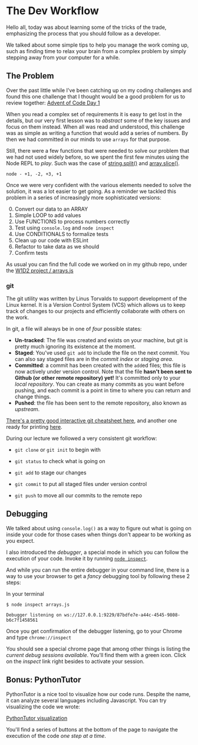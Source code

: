 # The Dev Workflow

Hello all, today was about learning some of the tricks of the trade, emphasizing the process that you should follow as a developer.

We talked about some simple tips to help you manage the work coming up, such as finding time to relax your brain from a complex problem by simply stepping away from your computer for a while.

## The Problem

Over the past little while I've been catching up on my coding challenges and found this one challenge that I thought would be a good problem for us to review together: [Advent of Code Day 1](https://adventofcode.com/2018/day/1)

When you read a complex set of requirements it is easy to get lost in the details, but our very first lesson was to _abstract_ some of the key issues and focus on them instead. When all was read and understood, this challenge was as simple as writing a function that would add a series of numbers. By then we had committed in our minds to use `arrays` for that purpose.

Still, there were a few functions that were needed to solve our problem that we had not used widely before, so we spent the first few minutes using the Node REPL to _play_. Such was the case of [string.split()](https://developer.mozilla.org/en-US/docs/Web/JavaScript/Reference/Global_Objects/String/split) and [array.slice()](https://developer.mozilla.org/en-US/docs/Web/JavaScript/Reference/Global_Objects/Array/slice).

```
node - +1, -2, +3, +1
```

Once we were very confident with the various elements needed to solve the solution, it was a lot easier to get going.  As a reminder we tackled this problem in a series of increasingly more sophisticated versions:

0. Convert our data to an ARRAY
1. Simple LOOP to add values
2. Use FUNCTIONS to process numbers correctly
3. Test using `console.log` and `node inspect`
4. Use CONDITIONALS to formalize tests
5. Clean up our code with ESLint
6. Refactor to take data as we should
7. Confirm tests

As usual you can find the full code we worked on in my github repo, under the [W1D2 project / arrays.js](https://github.com/jugonzal/lectures/blob/master/w1d2-dev-workflow/code/arrays.js)

### git

The git utility was written by Linus Torvalds to support development of the Linux kernel. It is a Version Control System (VCS) which allows us to keep track of changes to our projects and efficiently collaborate with others on the work.

In git, a file will always be in one of *four* possible states:

- **Un-tracked**: The file was created and exists on your machine, but git is pretty much ignoring its existence at the moment.
- **Staged**: You've used `git add` to include the file on the next commit. You can also say staged files are in the _commit index_ or _staging area_.
- **Committed**: a commit has been created with the `add`ed files; this file is now actively under version control. Note that the file **hasn't been sent to Github (or other remote repository) yet!** It's committed only to your _local repository_. You can create as many commits as you want before pushing, and each commit is a point in time to where you can return and change things.
- **Pushed**: the file has been sent to the remote repository, also known as _upstream_.

[There's a pretty good interactive git cheatsheet here](http://www.ndpsoftware.com/git-cheatsheet.html), and another one ready for printing [here](https://services.github.com/on-demand/downloads/github-git-cheat-sheet.pdf).

During our lecture we followed a very consistent git workflow:

* `git clone` or `git init` to begin with

* `git status` to check what is going on

* `git add` to stage our changes

* `git commit` to put all staged files under version control

* `git push` to move all our commits to the remote repo

## Debugging

We talked about using `console.log()` as a way to figure out what is going on inside your code for those cases when things don't appear to be working as you expect. 

I also introduced the *debugger*, a special mode in which you can follow the execution of your code. Invoke it by running [`node inspect`](https://nodejs.org/api/debugger.html).

And while you can run the entire debugger in your command line, there is a way to use your browser to get a _fancy_ debugging tool by following these 2 steps: 

In your terminal

``` 
$ node inspect arrays.js

Debugger listening on ws://127.0.0.1:9229/87bdfe7e-a44c-4545-9808-b6c7f1458561

```

Once you get confirmation of the debugger listening, go to your Chrome and type `chrome://inspect`

You should see a special chrome page that among other things is listing the *current debug sessions available*. You'll find them with a green icon. Click on the _inspect_ link right besides to activate your session.

## Bonus: PythonTutor

PythonTutor is a nice tool to visualize how our code runs. Despite the name, it can analyze several languages including Javascript. You can try visualizing the code we wrote:

[PythonTutor visualization](http://pythontutor.com/javascript.html#mode=edit)

You'll find a series of buttons at the bottom of the page to navigate the execution of the code *one step at a time*.